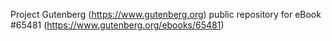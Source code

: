 Project Gutenberg (https://www.gutenberg.org) public repository for
eBook #65481 (https://www.gutenberg.org/ebooks/65481)
